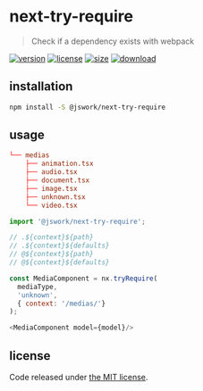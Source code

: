 # next-try-require
> Check if a dependency exists with webpack

[![version][version-image]][version-url]
[![license][license-image]][license-url]
[![size][size-image]][size-url]
[![download][download-image]][download-url]

## installation
```bash
npm install -S @jswork/next-try-require
```

## usage
```conf
└── medias
    ├── animation.tsx
    ├── audio.tsx
    ├── document.tsx
    ├── image.tsx
    ├── unknown.tsx
    └── video.tsx
```

```js
import '@jswork/next-try-require';

// .${context}${path}
// .${context}${defaults}
// @${context}${path}
// @${context}${defaults}

const MediaComponent = nx.tryRequire(
  mediaType,
  'unknown',
  { context: '/medias/'}
);

<MediaComponent model={model}/>
```

## license
Code released under [the MIT license](https://github.com/afeiship/next-try-require/blob/master/LICENSE.txt).

[version-image]: https://img.shields.io/npm/v/@jswork/next-try-require
[version-url]: https://npmjs.org/package/@jswork/next-try-require

[license-image]: https://img.shields.io/npm/l/@jswork/next-try-require
[license-url]: https://github.com/afeiship/next-try-require/blob/master/LICENSE.txt

[size-image]: https://img.shields.io/bundlephobia/minzip/@jswork/next-try-require
[size-url]: https://github.com/afeiship/next-try-require/blob/master/dist/next-try-require.min.js

[download-image]: https://img.shields.io/npm/dm/@jswork/next-try-require
[download-url]: https://www.npmjs.com/package/@jswork/next-try-require
